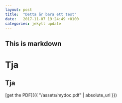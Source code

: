 ```yaml
---
layout: post
title:  "Detta är bara ett test"
date:   2017-11-07 19:24:49 +0100
categories: jekyll update
---
```


## This is markdown
# Tja
## Tja

[get the PDF]({{ "/assets/mydoc.pdf" | absolute_url }})